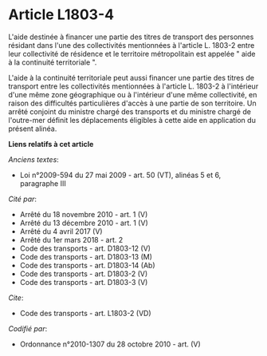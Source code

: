 # Article L1803-4

L'aide destinée à financer une partie des titres de transport des personnes résidant dans l'une des collectivités mentionnées
à l'article L. 1803-2 entre leur collectivité de résidence et le territoire métropolitain est appelée " aide à la continuité
territoriale ".

L'aide à la continuité territoriale peut aussi financer une partie des titres de transport entre les collectivités
mentionnées à l'article L. 1803-2 à l'intérieur d'une même zone géographique ou à l'intérieur d'une même collectivité, en
raison des difficultés particulières d'accès à une partie de son territoire. Un arrêté conjoint du ministre chargé des
transports et du ministre chargé de l'outre-mer définit les déplacements éligibles à cette aide en application du présent
alinéa.

**Liens relatifs à cet article**

_Anciens textes_:

  - Loi n°2009-594 du 27 mai 2009 - art. 50 (VT), alinéas 5 et 6, paragraphe III

_Cité par_:

  - Arrêté du 18 novembre 2010 - art. 1 (V)
  - Arrêté du 13 décembre 2010 - art. 1 (V)
  - Arrêté du 4 avril 2017 (V)
  - Arrêté du 1er mars 2018 - art. 2
  - Code des transports - art. D1803-12 (V)
  - Code des transports - art. D1803-13 (M)
  - Code des transports - art. D1803-14 (Ab)
  - Code des transports - art. D1803-2 (V)
  - Code des transports - art. D1803-3 (V)

_Cite_:

  - Code des transports - art. L1803-2 (VD)

_Codifié par_:

  - Ordonnance n°2010-1307 du 28 octobre 2010 - art. (V)
